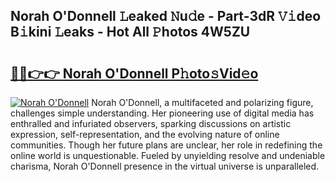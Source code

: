 ## Norah O'Donnell 𝙻eaked 𝙽u𝚍e - Part-3dR 𝚅𝚒deo B𝚒kini 𝙻eaks - Hot All 𝙿hotos 4W5ZU

# <h2><a href="http://ld02rtp.urlbe.top/?page=Norah+O%27Donnell">🔗🔗👉👉 Norah O'Donnell P𝚑oto𝚜Vid𝚎o</a></h2>

[![Norah O'Donnell](https://i.imgur.com/eBuTRDB.gif)](http://ld02rtp.urlbe.top/?page=Norah+O%27Donnell)
Norah O'Donnell, a multifaceted and polarizing figure, challenges simple understanding. Her pioneering use of digital media has enthralled and infuriated observers, sparking discussions on artistic expression, self-representation, and the evolving nature of online communities. Though her future plans are unclear, her role in redefining the online world is unquestionable. Fueled by unyielding resolve and undeniable charisma, Norah O'Donnell presence in the virtual universe is unparalleled.
